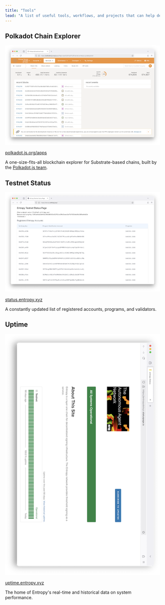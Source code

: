 ```yaml
---
title: "Tools"
lead: "A list of useful tools, workflows, and projects that can help developers build with Entropy."
---
```


## Polkadot Chain Explorer

[![Screenshot of the Polkadot Chain Explorer page.](./images/polkadot-explorer-page.png)](https://polkadot.js.org)

[polkadot.js.org/apps](https://polkadot.js.org/apps/?rpc=wss%3A%2F%2Ftestnet.entropy.xyz#/explorer)

A one-size-fits-all blockchain explorer for Substrate-based chains, built by the [Polkadot.js team](https://polkadot.js.org/).

## Testnet Status

[![Screenshot of the Entropy Testnet page.](./images/entropy-status-page.png)](https://status.entropy.xyz)

[status.entropy.xyz](https://status.entropy.xyz/)

A constantly updated list of registered accounts, programs, and validators.

## Uptime

[![Screenshot of the Entropy Uptime page.](./images/uptime-entropy-page.png)](https://entropydotxyz.statuspage.io)

[uptime.entropy.xyz](https://entropydotxyz.statuspage.io/)

The home of Entropy's real-time and historical data on system performance.
